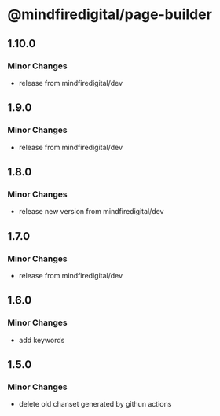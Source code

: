 # @mindfiredigital/page-builder

## 1.10.0

### Minor Changes

- release from mindfiredigital/dev

## 1.9.0

### Minor Changes

- release from mindfiredigital/dev

## 1.8.0

### Minor Changes

- release new version from mindfiredigital/dev

## 1.7.0

### Minor Changes

- release from mindfiredigital/dev

## 1.6.0

### Minor Changes

- add keywords

## 1.5.0

### Minor Changes

- delete old chanset generated by githun actions

